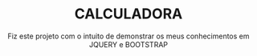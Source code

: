 <h1 align="center">CALCULADORA</h1>

<p align="center">Fiz este projeto com o intuito de demonstrar os meus conhecimentos em JQUERY e BOOTSTRAP</p>